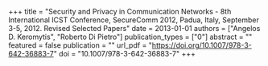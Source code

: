 +++
title = "Security and Privacy in Communication Networks - 8th International ICST Conference, SecureComm 2012, Padua, Italy, September 3-5, 2012. Revised Selected Papers"
date = 2013-01-01
authors = ["Angelos D. Keromytis", "Roberto Di Pietro"]
publication_types = ["0"]
abstract = ""
featured = false
publication = ""
url_pdf = "https://doi.org/10.1007/978-3-642-36883-7"
doi = "10.1007/978-3-642-36883-7"
+++


